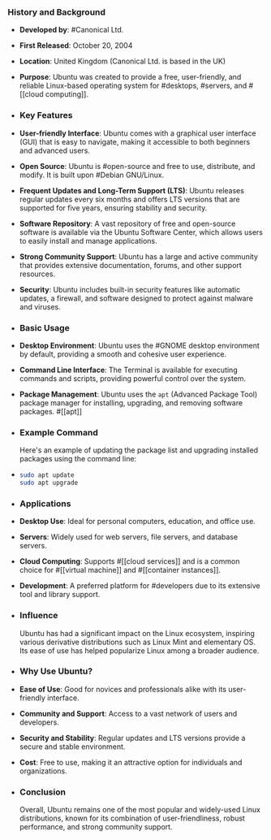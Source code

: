 ### **History and Background**
- **Developed by**: #Canonical Ltd.
- **First Released**: October 20, 2004
- **Location**: United Kingdom (Canonical Ltd. is based in the UK)
- **Purpose**: Ubuntu was created to provide a free, user-friendly, and reliable Linux-based operating system for #desktops, #servers, and #[[cloud computing]].
- ### **Key Features**
- **User-friendly Interface**: Ubuntu comes with a graphical user interface (GUI) that is easy to navigate, making it accessible to both beginners and advanced users.
- **Open Source**: Ubuntu is #open-source and free to use, distribute, and modify. It is built upon #Debian GNU/Linux.
- **Frequent Updates and Long-Term Support (LTS)**: Ubuntu releases regular updates every six months and offers LTS versions that are supported for five years, ensuring stability and security.
- **Software Repository**: A vast repository of free and open-source software is available via the Ubuntu Software Center, which allows users to easily install and manage applications.
- **Strong Community Support**: Ubuntu has a large and active community that provides extensive documentation, forums, and other support resources.
- **Security**: Ubuntu includes built-in security features like automatic updates, a firewall, and software designed to protect against malware and viruses.
- ### **Basic Usage**
- **Desktop Environment**: Ubuntu uses the #GNOME desktop environment by default, providing a smooth and cohesive user experience.
- **Command Line Interface**: The Terminal is available for executing commands and scripts, providing powerful control over the system.
- **Package Management**: Ubuntu uses the `apt` (Advanced Package Tool) package manager for installing, upgrading, and removing software packages. #[[apt]]
- ### **Example Command**
  
  Here's an example of updating the package list and upgrading installed packages using the command line:
- ```bash
  sudo apt update
  sudo apt upgrade
  ```
- ### **Applications**
- **Desktop Use**: Ideal for personal computers, education, and office use.
- **Servers**: Widely used for web servers, file servers, and database servers.
- **Cloud Computing**: Supports #[[cloud services]] and is a common choice for #[[virtual machine]] and #[[container instances]].
- **Development**: A preferred platform for #developers due to its extensive tool and library support.
- ### **Influence**
  
  Ubuntu has had a significant impact on the Linux ecosystem, inspiring various derivative distributions such as Linux Mint and elementary OS. Its ease of use has helped popularize Linux among a broader audience.
- ### **Why Use Ubuntu?**
- **Ease of Use**: Good for novices and professionals alike with its user-friendly interface.
- **Community and Support**: Access to a vast network of users and developers.
- **Security and Stability**: Regular updates and LTS versions provide a secure and stable environment.
- **Cost**: Free to use, making it an attractive option for individuals and organizations.
- ### **Conclusion**
  
  Overall, Ubuntu remains one of the most popular and widely-used Linux distributions, known for its combination of user-friendliness, robust performance, and strong community support.